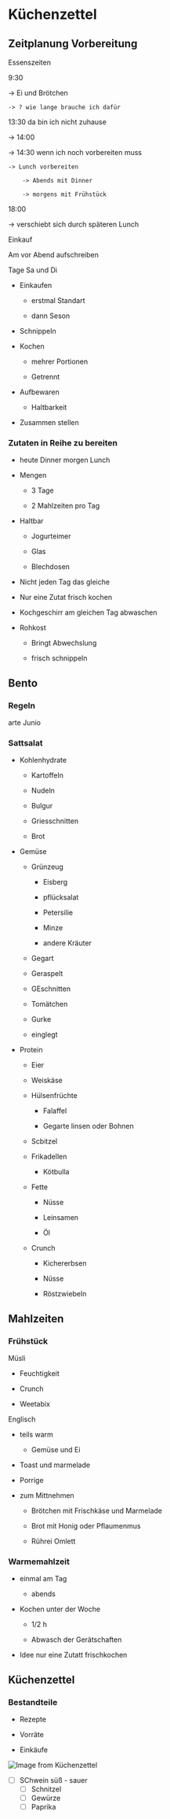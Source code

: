 # Küchenzettel

## Zeitplanung Vorbereitung

Essenszeiten

9:30

\-> Ei und Brötchen

    -> ? wie lange brauche ich dafür

13:30 da bin ich nicht zuhause

\-> 14:00

\-> 14:30 wenn ich noch vorbereiten muss

    -> Lunch vorbereiten

        -> Abends mit Dinner

        -> morgens mit Frühstück

18:00

\-> verschiebt sich durch späteren Lunch

Einkauf

Am vor Abend aufschreiben

Tage Sa und Di

- Einkaufen

    - erstmal Standart

    - dann Seson

- Schnippeln

- Kochen

    - mehrer Portionen

    - Getrennt

- Aufbewaren

    - Haltbarkeit

- Zusammen stellen

### Zutaten in Reihe zu bereiten

- heute Dinner morgen Lunch

- Mengen

    - 3 Tage

    - 2 Mahlzeiten pro Tag

- Haltbar

    - Jogurteimer

    - Glas

    - Blechdosen

- Nicht jeden Tag das gleiche

- Nur eine Zutat frisch kochen

- Kochgeschirr am gleichen Tag abwaschen

- Rohkost

    - Bringt Abwechslung

    - frisch schnippeln

## Bento

### Regeln

arte Junio

### Sattsalat

- Kohlenhydrate

    - Kartoffeln

    - Nudeln

    - Bulgur

    - Griesschnitten

    - Brot

- Gemüse

    - Grünzeug

        - Eisberg

        - pflücksalat

        - Petersilie

        - Minze

        - andere Kräuter

    - Gegart

    - Geraspelt

    - GEschnitten

    - Tomätchen

    - Gurke

    - einglegt

- Protein

    - Eier

    - Weiskäse

    - Hülsenfrüchte

        - Falaffel

        - Gegarte linsen oder Bohnen

    - Scbitzel

    - Frikadellen

        - Kötbulla

    - Fette

        - Nüsse

        - Leinsamen

        - Öl

    - Crunch

        - Kichererbsen

        - Nüsse

        - Röstzwiebeln

## Mahlzeiten

### Frühstück

Müsli

- Feuchtigkeit

- Crunch

- Weetabix

Englisch

- teils warm

    - Gemüse und Ei

- Toast und marmelade

- Porrige

- zum Mittnehmen

    - Brötchen mit Frischkäse und Marmelade

    - Brot mit Honig oder Pflaumenmus

    - Rührei Omlett

### Warmemahlzeit

- einmal am Tag

    - abends

- Kochen unter der Woche

    - 1/2 h

    - Abwasch der Gerätschaften

- Idee nur eine Zutatt frischkochen

## Küchenzettel

### Bestandteile

- Rezepte

- Vorräte

- Einkäufe

![Image from Küchenzettel](https://app.milanote.com/media/p/images/1UgefM1eS9Ks9b/8TS/K%C3%BCchenzettel.png)


- [ ] SChwein süß - sauer
    - [ ] Schnitzel
    - [ ] Gewürze
    - [ ] Paprika